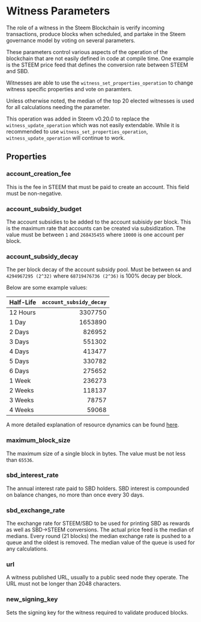# Witness Parameters

The role of a witness in the Steem Blockchain is verify incoming transactions, produce blocks when scheduled, and partake in the Steem governance model by voting on several parameters.

These parameters control various aspects of the operation of the blockchain that are not easily defined in code at compile time. One example is the STEEM price feed that defines the conversion rate between STEEM and SBD.

Witnesses are able to use the `witness_set_properties_operation` to change witness specific properties and vote on paramters.

Unless otherwise noted, the median of the top 20 elected witnesses is used for all calculations needing the parameter.

This operation was added in Steem v0.20.0 to replace the `witness_update_operation` which was not easily extendable. While it is recommended to use `witness_set_properties_operation`, `witness_update_operation` will continue to work.

## Properties

### account_creation_fee

This is the fee in STEEM that must be paid to create an account. This field must be non-negative.

### account_subsidy_budget

The account subsidies to be added to the account subisidy per block. This is the maximum rate that accounts can be created via subsidization.
The value must be between `1` and `268435455` where `10000` is one account per block.

### account_subsidy_decay

The per block decay of the account subsidy pool. Must be between `64` and `4294967295 (2^32)` where `68719476736 (2^36)` is 100% decay per block.

Below are some example values:

| Half-Life | `account_subsidy_decay` |
|:----------|------------------------:|
| 12 Hours | 3307750 |
| 1 Day | 1653890 |
| 2 Days | 826952 |
| 3 Days | 551302 |
| 4 Days | 413477 |
| 5 Days | 330782 |
| 6 Days | 275652 |
| 1 Week | 236273 |
| 2 Weeks | 118137 |
| 3 Weeks | 78757 |
| 4 Weeks | 59068 |

A more detailed explanation of resource dynamics can be found [here](./devs/2018-08-20-resource-notes.md).

### maximum_block_size

The maximum size of a single block in bytes. The value must be not less than `65536`.

### sbd_interest_rate

The annual interest rate paid to SBD holders. SBD interest is compounded on balance changes, no more than once every 30 days.

### sbd_exchange_rate

The exchange rate for STEEM/SBD to be used for printing SBD as rewards as well as SBD->STEEM conversions.
The actual price feed is the median of medians. Every round (21 blocks) the median exchange rate is pushed to a queue and the oldest is removed. The median value of the queue is used for any calculations.

### url

A witness published URL, usually to a public seed node they operate. The URL must not be longer than 2048 characters.

### new_signing_key

Sets the signing key for the witness required to validate produced blocks.
